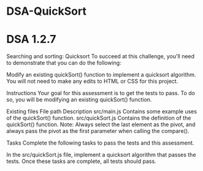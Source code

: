 # DSA-QuickSort
# DSA 1.2.7

Searching and sorting: Quicksort
To succeed at this challenge, you'll need to demonstrate that you can do the following:

Modify an existing quickSort() function to implement a quicksort algorithm.
You will not need to make any edits to HTML or CSS for this project.

Instructions
Your goal for this assessment is to get the tests to pass.
To do so, you will be modifying an existing quickSort() function.

Existing files
File path	Description
src/main.js	Contains some example uses of the quickSort() function.
src/quickSort.js	Contains the definition of the quickSort() function.
Note: Always select the last element as the pivot, and always pass the pivot as the first parameter when calling the compare().

Tasks
Complete the following tasks to pass the tests and this assessment.

In the src/quickSort.js file, implement a quicksort algorithm that passes the tests.
Once these tasks are complete, all tests should pass.
